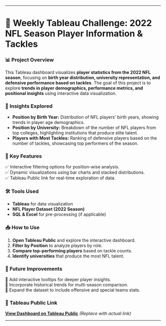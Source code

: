 
---

# 🏈 Weekly Tableau Challenge: 2022 NFL Season Player Information & Tackles  

### 📊 Project Overview  
This Tableau dashboard visualizes **player statistics from the 2022 NFL season**, focusing on **birth year distribution, university representation, and defensive performance based on tackles**. The goal of this project is to explore **trends in player demographics, performance metrics, and positional insights** using interactive data visualization.  

### 📌 Insights Explored  
- **Position by Birth Year:** Distribution of NFL players' birth years, showing trends in player age demographics.  
- **Position by University:** Breakdown of the number of NFL players from top colleges, highlighting institutions that produce elite talent.  
- **Players with Most Tackles:** Ranking of defensive players based on the number of tackles, showcasing top performers of the season.  

### 🎯 Key Features  
✅ Interactive filtering options for position-wise analysis.  
✅ Dynamic visualizations using bar charts and stacked distributions.  
✅ Tableau Public link for real-time exploration of data.  

### 🛠️ Tools Used  
- **Tableau** for data visualization  
- **NFL Player Dataset (2022 Season)**  
- **SQL & Excel** for pre-processing (if applicable)  

### 📥 How to Use  
1. **Open Tableau Public** and explore the interactive dashboard.  
2. **Filter by Position** to analyze players by role.  
3. **Compare top-performing players** based on tackle counts.  
4. **Identify universities** that produce the most NFL talent.  

### 📌 Future Improvements  
🔹 Add interactive tooltips for deeper player insights.  
🔹 Incorporate historical trends for multi-season comparison.  
🔹 Expand the dataset to include offensive and special teams stats. 

### 🔗 Tableau Public Link  
[**View Dashboard on Tableau Public**](#) *(Replace with actual link)*  

---

